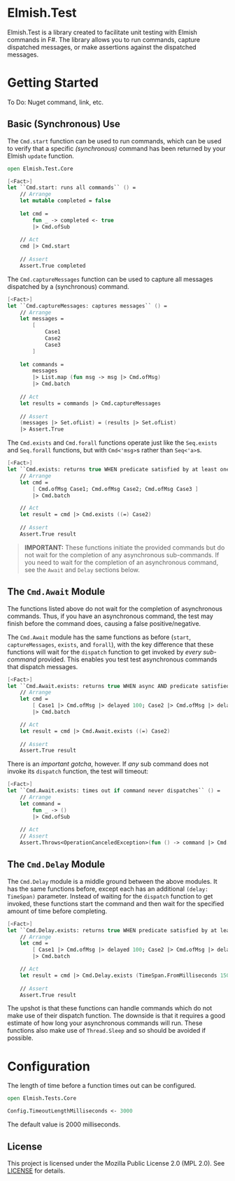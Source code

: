 # Elmish.Test
Elmish.Test is a library created to facilitate unit testing with Elmish commands in F#. The library allows you to run commands, capture dispatched messages, or make assertions against the dispatched messages. 

# Getting Started

To Do: Nuget command, link, etc.

## Basic (Synchronous) Use

The `Cmd.start` function can be used to run commands, which can be used to verify that a specific _(synchronous)_
command has been returned by your Elmish `update` function.

```fsharp
open Elmish.Test.Core

[<Fact>]
let ``Cmd.start: runs all commands`` () =
    // Arrange
    let mutable completed = false
    
    let cmd =
        fun _ -> completed <- true
        |> Cmd.ofSub
    
    // Act
    cmd |> Cmd.start
    
    // Assert
    Assert.True completed
```

The `Cmd.captureMessages` function can be used to capture all messages dispatched by a (synchronous) command. 

```fsharp
[<Fact>]
let ``Cmd.captureMessages: captures messages`` () =
    // Arrange
    let messages =
        [
            Case1
            Case2
            Case3
        ]
        
    let commands =
        messages
        |> List.map (fun msg -> msg |> Cmd.ofMsg)
        |> Cmd.batch
        
    // Act
    let results = commands |> Cmd.captureMessages 
    
    // Assert
    (messages |> Set.ofList) = (results |> Set.ofList) 
    |> Assert.True
```

The `Cmd.exists` and `Cmd.forall` functions operate just like the `Seq.exists` and `Seq.forall` functions, 
but with `Cmd<'msg>`s rather than `Seq<'a>`s.
```fsharp
[<Fact>]
let ``Cmd.exists: returns true WHEN predicate satisfied by at least one message`` () =
    // Arrange
    let cmd =
        [ Cmd.ofMsg Case1; Cmd.ofMsg Case2; Cmd.ofMsg Case3 ]
        |> Cmd.batch

    // Act
    let result = cmd |> Cmd.exists ((=) Case2)
    
    // Assert
    Assert.True result
```

> **IMPORTANT:** These functions initiate the provided commands but do not wait for the completion of any asynchronous 
> sub-commands. If you need to wait for the completion of an asynchronous command, see the `Await` and `Delay` 
> sections below.

## The `Cmd.Await` Module
The functions listed above do not wait for the completion of asynchronous commands. Thus, if you have an asynchronous 
command, the test may finish before the command does, causing a false positive/negative. 

The `Cmd.Await` module has the same functions as before (`start`, `captureMessages`, `exists`, and `forall`), with the 
key difference that these functions will wait for the `dispatch` function to get invoked by _every sub-command_ provided.
This enables you test test asynchronous commands that dispatch messages.

```fsharp
[<Fact>]
let ``Cmd.Await.exists: returns true WHEN async AND predicate satisfied`` () =
    // Arrange
    let cmd =
        [ Case1 |> Cmd.ofMsg |> delayed 100; Case2 |> Cmd.ofMsg |> delayed 100 ]
        |> Cmd.batch

    // Act
    let result = cmd |> Cmd.Await.exists ((=) Case2)
    
    // Assert
    Assert.True result
```

There is an _important gotcha_, however. If _any_ sub command does not invoke its `dispatch` function, the
test will timeout:

```fsharp
[<Fact>]
let ``Cmd.Await.exists: times out if command never dispatches`` () =
    // Arrange
    let command =
        fun _ -> ()
        |> Cmd.ofSub
    
    // Act
    // Assert
    Assert.Throws<OperationCanceledException>(fun () -> command |> Cmd.Await.exists (fun _ -> true) |> ignore)
```

## The `Cmd.Delay` Module

The `Cmd.Delay` module is a middle ground between the above modules. It has the same functions before, except each has
an additional `(delay: TimeSpan)` parameter. Instead of waiting for the `dispatch` function to get invoked, these
functions start the command and then wait for the specified amount of time before completing.

```fsharp
[<Fact>]
let ``Cmd.Delay.exists: returns true WHEN predicate satisfied by at least one message`` () =
    // Arrange
    let cmd =
        [ Case1 |> Cmd.ofMsg |> delayed 100; Case2 |> Cmd.ofMsg |> delayed 100 ]
        |> Cmd.batch

    // Act
    let result = cmd |> Cmd.Delay.exists (TimeSpan.FromMilliseconds 150) ((=) Case2)
    
    // Assert
    Assert.True result
```

The upshot is that these functions can handle commands which do not make use of their dispatch function. The downside
is that it requires a good estimate of how long your asynchronous commands will run. These functions also make
use of `Thread.Sleep` and so should be avoided if possible.

# Configuration
The length of time before a function times out can be configured.

```fsharp
open Elmish.Tests.Core

Config.TimeoutLengthMilliseconds <- 3000
```

The default value is 2000 milliseconds. 

## License
This project is licensed under the Mozilla Public License 2.0 (MPL 2.0). See [LICENSE](https://github.com/bryanbharper/Elmish.Test/blob/main/LICENSE) for details.
